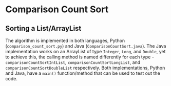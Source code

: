 # Comparison Count Sort
## Sorting a List/ArrayList

The algorithm is implemented in both languages, Python (`comparison_count_sort.py`) and Java (`ComparisonCountSort.java`). The Java implementation works on an ArrayList of type `Integer`, `Long`, and `Double`, yet to achieve this, the calling method is named differently for each type - `comparisonCountSortIntList`, `comparisonCountSortLongList`, and `comparisonCountSortDoubleList` respectively. Both implementations, Python and Java, have a `main()` function/method that can be used to test out the code.
